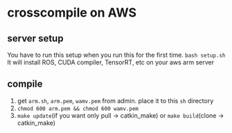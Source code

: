 # crosscompile on AWS

## server setup
You have to run this setup when you run this for the first time.
`bash setup.sh`
It will install ROS, CUDA compiler, TensorRT, etc on your aws arm server

## compile
1. get `arm.sh`, `arm.pem`, `wamv.pem` from admin. place it to this `sh` directory
1. `chmod 600 arm.pem && chmod 600 wamv.pem`
1. `make update`(if you want only pull -> catkin_make) or `make build`(clone -> catkin_make)
